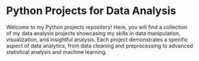# Python Projects for Data Analysis
Welcome to my Python projects repository! Here, you will find a collection of my data analysis projects showcasing my skills in data manipulation, visualization, and insightful analysis. Each project demonstrates a specific aspect of data analytics, from data cleaning and preprocessing to advanced statistical analysis and machine learning.

